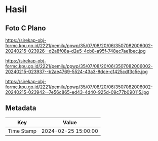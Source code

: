 # Hasil

## Foto C Plano

https://sirekap-obj-formc.kpu.go.id/2221/pemilu/ppwp/35/07/08/20/06/3507082006002-20240215-023926--d2a8f08a-d2e5-4cb8-a95f-748ec7ae1bec.jpg

https://sirekap-obj-formc.kpu.go.id/2221/pemilu/ppwp/35/07/08/20/06/3507082006002-20240215-023937--b2ae4769-5524-43a3-8dce-c1425cdf3c5e.jpg

https://sirekap-obj-formc.kpu.go.id/2221/pemilu/ppwp/35/07/08/20/06/3507082006002-20240215-023942--7e56c865-ed43-4d40-925d-09c77b090115.jpg


## Metadata

| Key        | Value               |
| ---------- | ------------------- |
| Time Stamp | 2024-02-25 15:00:00 |



